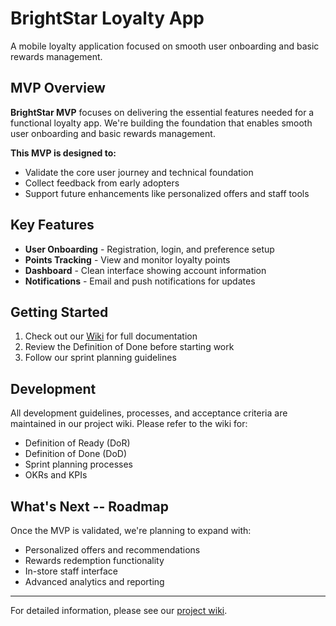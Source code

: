 # BrightStar Loyalty App

A mobile loyalty application focused on smooth user onboarding and basic rewards management.

## MVP Overview

**BrightStar MVP** focuses on delivering the essential features needed for a functional loyalty app. We're building the foundation that enables smooth user onboarding and basic rewards management.

**This MVP is designed to:**
- Validate the core user journey and technical foundation
- Collect feedback from early adopters  
- Support future enhancements like personalized offers and staff tools

## Key Features

- **User Onboarding** - Registration, login, and preference setup
- **Points Tracking** - View and monitor loyalty points
- **Dashboard** - Clean interface showing account information
- **Notifications** - Email and push notifications for updates

## Getting Started

1. Check out our [Wiki](https://github.com/RbAvci/Brightstar-loyaltyapp/wiki) for full documentation
2. Review the Definition of Done before starting work
3. Follow our sprint planning guidelines

## Development

All development guidelines, processes, and acceptance criteria are maintained in our project wiki. Please refer to the wiki for:

- Definition of Ready (DoR)
- Definition of Done (DoD) 
- Sprint planning processes
- OKRs and KPIs

## What's Next -- Roadmap

Once the MVP is validated, we're planning to expand with:
- Personalized offers and recommendations
- Rewards redemption functionality  
- In-store staff interface
- Advanced analytics and reporting

---

For detailed information, please see our [project wiki](https://github.com/RbAvci/Brightstar-loyaltyapp/wiki).
